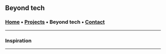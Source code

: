 ##  Beyond tech
###  [Home](/index) • [Projects]((/projects)) • Beyond tech • [Contact](/contact) 

--- 

### Inspiration 

---


